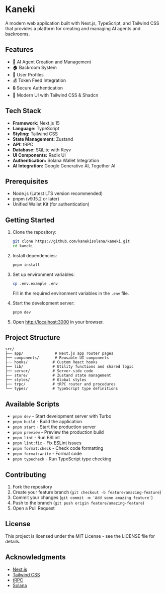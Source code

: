 # Kaneki

A modern web application built with Next.js, TypeScript, and Tailwind CSS that provides a platform for creating and managing AI agents and backrooms.

## Features

- 🤖 AI Agent Creation and Management
- 🏠 Backroom System
- 👤 User Profiles
- 💰 Token Feed Integration
- 🔒 Secure Authentication
- 🎨 Modern UI with Tailwind CSS & Shadcn

## Tech Stack

- **Framework:** Next.js 15
- **Language:** TypeScript
- **Styling:** Tailwind CSS
- **State Management:** Zustand
- **API:** tRPC
- **Database:** SQLite with Keyv
- **UI Components:** Radix UI
- **Authentication:** Solana Wallet Integration
- **AI Integration:** Google Generative AI, Together AI

## Prerequisites

- Node.js (Latest LTS version recommended)
- pnpm (v9.15.2 or later)
- Unified Wallet Kit (for authentication)

## Getting Started

1. Clone the repository:

   ```bash
   git clone https://github.com/kanekisolana/kaneki.git
   cd kaneki
   ```

2. Install dependencies:

   ```bash
   pnpm install
   ```

3. Set up environment variables:

   ```bash
   cp .env.example .env
   ```

   Fill in the required environment variables in the `.env` file.

4. Start the development server:

   ```bash
   pnpm dev
   ```

5. Open [http://localhost:3000](http://localhost:3000) in your browser.

## Project Structure

```
src/
├── app/              # Next.js app router pages
├── components/       # Reusable UI components
├── hooks/           # Custom React hooks
├── lib/             # Utility functions and shared logic
├── server/          # Server-side code
├── store/           # Zustand state management
├── styles/          # Global styles
├── trpc/            # tRPC router and procedures
└── types/           # TypeScript type definitions
```

## Available Scripts

- `pnpm dev` - Start development server with Turbo
- `pnpm build` - Build the application
- `pnpm start` - Start the production server
- `pnpm preview` - Preview the production build
- `pnpm lint` - Run ESLint
- `pnpm lint:fix` - Fix ESLint issues
- `pnpm format:check` - Check code formatting
- `pnpm format:write` - Format code
- `pnpm typecheck` - Run TypeScript type checking

## Contributing

1. Fork the repository
2. Create your feature branch (`git checkout -b feature/amazing-feature`)
3. Commit your changes (`git commit -m 'Add some amazing feature'`)
4. Push to the branch (`git push origin feature/amazing-feature`)
5. Open a Pull Request

## License

This project is licensed under the MIT License - see the LICENSE file for details.

## Acknowledgments

- [Next.js](https://nextjs.org/)
- [Tailwind CSS](https://tailwindcss.com/)
- [tRPC](https://trpc.io/)
- [Solana](https://solana.com/)
